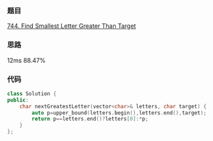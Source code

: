 ### 题目
[744. Find Smallest Letter Greater Than Target](https://leetcode-cn.com/problems/find-smallest-letter-greater-than-target/submissions/)
### 思路
12ms 88.47%


### 代码
```c++
class Solution {
public:
    char nextGreatestLetter(vector<char>& letters, char target) {
        auto p=upper_bound(letters.begin(),letters.end(),target);
        return p==letters.end()?letters[0]:*p;
    }
};
```
